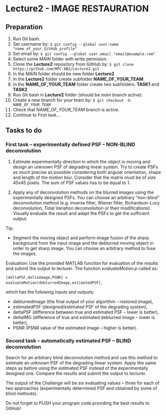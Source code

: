 # Lecture2 - IMAGE RESTAURATION

## Preparation

1. Run Git bash.
2. Set username by: `$ git config --global user.name "name_of_your_GitHub_profile"`
3. Set email by: `$ git config --global user.email "email@example.com"`
4. Select some MAIN folder with write permision.
5. Clone the **Lecture2** repository from GitHub by: `$ git clone https://github.com/MPC-AB2/Lecture2.git`
6. In the MAIN folder should be new folder **Lecture2**.
7. In the **Lecture2** folder create subfolder **NAME_OF_YOUR_TEAM**.
8. In the **NAME_OF_YOUR_TEAM** folder create two subfolders: **TASK1** and **TASK2**
9. Run Git bash in **Lecture2** folder (should be *main* branch active).
10. Create a new branch for your team by: `$ git checkout -b NAME_OF_YOUR_TEAM`
11. Check that  *NAME_OF_YOUR_TEAM* branch is active.
12. Continue to First task...

## Tasks to do

### First task – experimentally defined PSF – NON-BLIND deconvolution

1. Estimate experimentally direction in which the object is moving and design an unknown PSF of degrading linear system. Try to create PSFs as much precise as possible considering both angular orientation, shape and length of the motion blur. Consider that the matrix must be of size 45x45 pixels. The sum of PSF values has to be equal to 1.

2. Apply any of deconvolution methods on the blurred images using the experimentally designed PSFs. You can choose an arbitrary “non-blind” deconvolution method (e.g. inverse filter, Wiener filter, Richardson-Lucy deconvolution, Total Variation deconvolution or their modifications). Visually evaluate the result and adapt the PSFs to get the sufficient output.

Tip:
* Segment the moving object and perform image fusion of the sharp background from the input image and the deblurred moving object in order to get sharp image. You can choose an arbitrary method to fuse the images.

Evaluation:
Use the provided MATLAB function for evaluation of the results and submit the output to lecturer. The function *evaluateMotion.p* called as:

`[deltaPSF,deltaImage,PSNR] = evaluateMotion(deblurredImage,estimatedPSF)`,

which has the following inputs and outputs:
* deblurredImage (the final output of your algorithm – restored image),
* estimatedPSF (designed/estimated PSF of the degrading system),
* deltaPSF (difference between true and estimated PSF – lower is better),
* deltaIMG (difference of true and estimated deblurred image – lower is better),
* PSNR (PSNR value of the estimated image – higher is better).

### Second task – automatically estimated PSF – BLIND deconvolution

Search for an arbitrary blind deconvolution method and use this method to estimate an unknown PSF of the degrading linear system. Apply the same steps as before using the estimated PSF instead of the experimentally designed one. Compare the results and submit the output to lecturer.

The output of the Challenge will be six evaluating values – three for each of two approaches (experimentally determined PSF and obtained by some of blind methods).

Do not forget to PUSH your program code providing the best results to GitHub!

